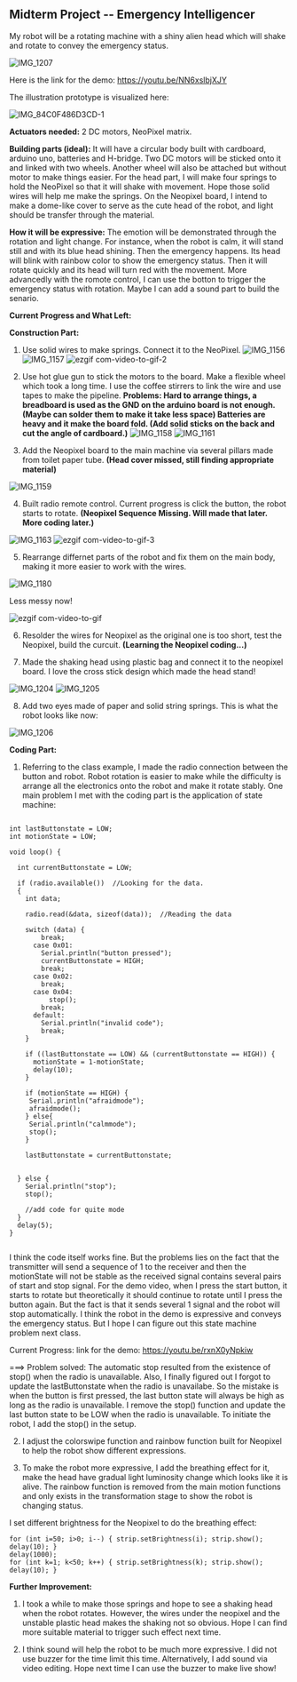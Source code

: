 
## Midterm Project -- Emergency Intelligencer

My robot will be a rotating machine with a shiny alien head which will shake and rotate to convey the emergency status. 

![IMG_1207](https://user-images.githubusercontent.com/57734650/136968512-07c8466d-4a31-4b6f-8c3b-023a94b9b2e1.jpg)

Here is the link for the demo: https://youtu.be/NN6xslbjXJY

The illustration prototype is visualized here:

![IMG_84C0F486D3CD-1](https://user-images.githubusercontent.com/57734650/135748669-0e93812f-db32-41aa-89ca-a0172e389d6f.jpeg)

**Actuators needed:** 2 DC motors, NeoPixel matrix.

**Building parts (ideal):** It will have a circular body built with cardboard, arduino uno, batteries and H-bridge. Two DC motors will be sticked onto it and linked with two wheels. Another wheel will also be attached but without motor to make things easier. For the head part, I will make four springs to hold the NeoPixel so that it will shake with movement. Hope those solid wires will help me make the springs. On the Neopixel board, I intend to make a dome-like cover to serve as the cute head of the robot, and light should be transfer through the material.

**How it will be expressive:** The emotion will be demonstrated through the rotation and light change. For instance, when the robot is calm, it will stand still and with its blue head shining. Then the emergency happens. Its head will blink with rainbow color to show the emergency status. Then it will rotate quickly and its head will turn red with the movement. More advancedly with the romote control, I can use the botton to trigger the emergency status with rotation. Maybe I can add a sound part to build the senario.

**Current Progress and What Left:**


**Construction Part:**

1. Use solid wires to make springs. Connect it to the NeoPixel.
![IMG_1156](https://user-images.githubusercontent.com/57734650/135758505-7823ddfe-a9eb-4c61-9905-d406d0270dcf.jpg)
![IMG_1157](https://user-images.githubusercontent.com/57734650/135758510-54d29db9-6d2c-45f2-bb0d-625660de677c.jpg)
![ezgif com-video-to-gif-2](https://user-images.githubusercontent.com/57734650/135758515-fbb59c4e-0073-4ec1-96bb-2c11ca40d64a.gif)

2. Use hot glue gun to stick the motors to the board. Make a flexible wheel which took a long time. I use the coffee stirrers to link the wire and use tapes to make the pipeline. **Problems: Hard to arrange things, a breadboard is used as the GND on the arduino board is not enough. (Maybe can solder them to make it take less space) Batteries are heavy and it make the board fold. (Add solid sticks on the back and cut the angle of cardboard.)**
![IMG_1158](https://user-images.githubusercontent.com/57734650/135758820-32fa8eab-512c-4c72-a57e-801649b80763.jpg)
![IMG_1161](https://user-images.githubusercontent.com/57734650/135758813-55c21700-c2be-4225-bdbe-b4a92b2b2cea.jpg)

3. Add the Neopixel board to the main machine via several pillars made from toilet paper tube. **(Head cover missed, still finding appropriate material)**



![IMG_1159](https://user-images.githubusercontent.com/57734650/135758955-0f1abbb2-0bc9-449e-85cc-bd5127bd1eee.jpg)

4. Built radio remote control. Current progress is click the button, the robot starts to rotate. **(Neopixel Sequence Missing. Will made that later. More coding later.)**



![IMG_1163](https://user-images.githubusercontent.com/57734650/135759231-f58995cd-c459-4f3f-a844-a01790c25ace.jpg)
![ezgif com-video-to-gif-3](https://user-images.githubusercontent.com/57734650/135759112-7fe7fca0-d65d-4f2c-b29a-381e85aa7b9f.gif)

5. Rearrange differnet parts of the robot and fix them on the main body, making it more easier to work with the wires.

![IMG_1180](https://user-images.githubusercontent.com/57734650/136068127-8245e128-4a49-4ab1-a7f0-1a0b7761a06d.jpg)

Less messy now!

![ezgif com-video-to-gif](https://user-images.githubusercontent.com/57734650/136068471-b85abe77-8a08-43cd-a20a-7586c5c65889.gif)

6. Resolder the wires for Neopixel as the original one is too short, test the Neopixel, build the curcuit. **(Learning the Neopixel coding...)**

7. Made the shaking head using plastic bag and connect it to the neopixel board. I love the cross stick design which made the head stand!


![IMG_1204](https://user-images.githubusercontent.com/57734650/136654153-7f189b68-ca8e-452d-94bd-b5d060937ba6.jpg)
![IMG_1205](https://user-images.githubusercontent.com/57734650/136654155-c62f3d0c-4561-4f0d-99f5-6f669238080b.jpg)


8. Add two eyes made of paper and solid string springs. This is what the robot looks like now:

![IMG_1206](https://user-images.githubusercontent.com/57734650/136654229-78a51b6c-9ee3-4be5-aab9-bf228d6ae2a0.jpg)


**Coding Part:**

1. Referring to the class example, I made the radio connection between the button and robot. Robot rotation is easier to make while the difficulty is arrange all the electronics onto the robot and make it rotate stably. One main problem I met with the coding part is the application of state machine:

```

int lastButtonstate = LOW;
int motionState = LOW;
  
void loop() {

  int currentButtonstate = LOW;
  
  if (radio.available())  //Looking for the data.
  {
    int data;

    radio.read(&data, sizeof(data));  //Reading the data

    switch (data) {
        break;
      case 0x01:
        Serial.println("button pressed");
        currentButtonstate = HIGH;
        break;
      case 0x02:
        break;
      case 0x04:
          stop();
        break;
      default:
        Serial.println("invalid code");
        break;
    }

    if ((lastButtonstate == LOW) && (currentButtonstate == HIGH)) { 
      motionState = 1-motionState;
      delay(10);
    }

    if (motionState == HIGH) {
     Serial.println("afraidmode");
     afraidmode();
    } else{
     Serial.println("calmmode");
     stop();
    }

    lastButtonstate = currentButtonstate;

    
  } else {
    Serial.println("stop");
    stop();

    //add code for quite mode
  }
  delay(5);
}
   
```

I think the code itself works fine. But the problems lies on the fact that the transmitter will send a sequence of 1 to the receiver and then the motionState will not be stable as the received signal contains several pairs of start and stop signal. For the demo video, when I press the start button, it starts to rotate but theoretically it should continue to rotate until I press the button again. But the fact is that it sends several 1 signal and the robot will stop automatically. I think the robot in the demo is expressive and conveys the emergency status. But I hope I can figure out this state machine problem next class.

Current Progress: link for the demo: https://youtu.be/rxnX0yNpkiw

===> Problem solved: The automatic stop resulted from the existence of stop() when the radio is unavailable. Also, I finally figured out I forgot to update the lastButtonstate when the radio is unavailabe. So the mistake is when the button is first pressed, the last button state will always be high as long as the radio is unavailable. I remove the stop() function and update the last button state to be LOW when the radio is unavailable. To initiate the robot, I add the stop() in the setup.

2. I adjust the colorswipe function and rainbow function built for Neopixel to help the robot show different expressions.

3. To make the robot more expressive, I add the breathing effect for it, make the head have gradual light luminosity change which looks like it is alive. The rainbow function is removed from the main motion functions and only exists in the transformation stage to show the robot is changing status.

  I set different brightness for the Neopixel to do the breathing effect:
  
  ```
  for (int i=50; i>0; i--) { strip.setBrightness(i); strip.show(); delay(10); }
  delay(1000);
  for (int k=1; k<50; k++) { strip.setBrightness(k); strip.show(); delay(10); }
  ```
  
**Further Improvement:**

1. I took a while to make those springs and hope to see a shaking head when the robot rotates. However, the wires under the neopixel and the unstable plastic head makes the shaking not so obvious. Hope I can find more suitable material to trigger such effect next time.

2. I think sound will help the robot to be much more expressive. I did not use buzzer for the time limit this time. Alternatively, I add sound via video editing. Hope next time I can use the buzzer to make live show!


